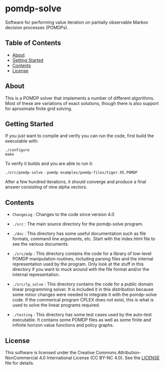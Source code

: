 # pomdp-solve

Software for performing value iteration on partially observable Markov decision processes (POMDPs).

## Table of Contents

- [About](#about)
- [Getting Started](#getting-started)
- [Contents](#contents)
- [License](#license)

## About

This is a POMDP solver that implements a number of different algorithms. Most of these are variations of exact solutions, though there is also support for aproximate finite grid solving.

## Getting Started

If you just want to compile and verify you can run the code, first build the executable with:
```
./configure
make
```

To verify it builds and you are able to run it:
```
./src/pomdp-solve -pomdp examples/pomdp-files/tiger.95.POMDP
```
After a few hundred iterations, it should converge and produce a final answer consisting of nine alpha vectors.

## Contents

* `ChangeLog` : Changes to the code since version 4.0

* `./src` :  The main source directory for the pomdp-solve program.

* `./doc` : This directory has some useful documentation such as file formats, command line arguments, etc.  Start with the index.html file to see the various documents.

* `./src/mdp` : This directory contains the code for a library of low-level POMDP manipulation routines, including parsing files and the internal representation used by the program.  Only look at the stuff in this directory if you want to muck around with the file format and/or the internal representation.

* `./src/lp_solve` : This directory contains the code for a public domain linear programming solver. It is included it in this distribution because some minor changes were needed to integrate it with the pomdp-solve code.  If the commerical program CPLEX does not exist, this is what is used to solve the linear programs required.

* `./testing` : This directory has some test cases used by the auto-test executable. It contains some POMDP files as well as some finite and infinite horizon value functions and policy graphs. 

## License

This software is licensed under the Creative Commons Attribution-NonCommercial 4.0 International License (CC BY-NC 4.0). See the [LICENSE](LICENSE.md) file for details.
